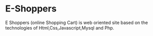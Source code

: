 # E-Shoppers
E Shoppers (online Shopping Cart) is web oriented site based on the technologies of Html,Css,Javascript,Mysql and Php.
